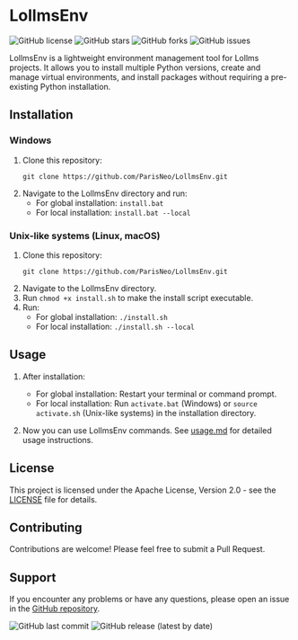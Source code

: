 # LollmsEnv

![GitHub license](https://img.shields.io/github/license/ParisNeo/LollmsEnv)
![GitHub stars](https://img.shields.io/github/stars/ParisNeo/LollmsEnv)
![GitHub forks](https://img.shields.io/github/forks/ParisNeo/LollmsEnv)
![GitHub issues](https://img.shields.io/github/issues/ParisNeo/LollmsEnv)

LollmsEnv is a lightweight environment management tool for Lollms projects. It allows you to install multiple Python versions, create and manage virtual environments, and install packages without requiring a pre-existing Python installation.

## Installation

### Windows
1. Clone this repository:
   ```
   git clone https://github.com/ParisNeo/LollmsEnv.git
   ```
2. Navigate to the LollmsEnv directory and run:
   - For global installation: `install.bat`
   - For local installation: `install.bat --local`

### Unix-like systems (Linux, macOS)
1. Clone this repository:
   ```
   git clone https://github.com/ParisNeo/LollmsEnv.git
   ```
2. Navigate to the LollmsEnv directory.
3. Run `chmod +x install.sh` to make the install script executable.
4. Run:
   - For global installation: `./install.sh`
   - For local installation: `./install.sh --local`

## Usage

1. After installation:
   - For global installation: Restart your terminal or command prompt.
   - For local installation: Run `activate.bat` (Windows) or `source activate.sh` (Unix-like systems) in the installation directory.

2. Now you can use LollmsEnv commands. See [usage.md](docs/usage.md) for detailed usage instructions.

## License

This project is licensed under the Apache License, Version 2.0 - see the [LICENSE](LICENSE) file for details.

## Contributing

Contributions are welcome! Please feel free to submit a Pull Request.

## Support

If you encounter any problems or have any questions, please open an issue in the [GitHub repository](https://github.com/ParisNeo/LollmsEnv/issues).

![GitHub last commit](https://img.shields.io/github/last-commit/ParisNeo/LollmsEnv)
![GitHub release (latest by date)](https://img.shields.io/github/v/release/ParisNeo/LollmsEnv)
